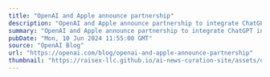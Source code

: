 ```yaml
---
title: "OpenAI and Apple announce partnership"
description: "OpenAI and Apple announce partnership to integrate ChatGPT into Apple experiences."
summary: "OpenAI and Apple announce partnership to integrate ChatGPT into Apple experiences."
pubDate: "Mon, 10 Jun 2024 11:55:00 GMT"
source: "OpenAI Blog"
url: "https://openai.com/blog/openai-and-apple-announce-partnership"
thumbnail: "https://raisex-llc.github.io/ai-news-curation-site/assets/openai_logo.png"
---
```


